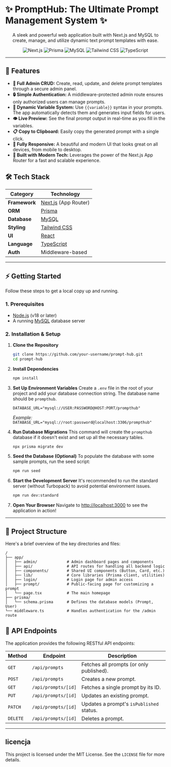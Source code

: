 # ✨ PromptHub: The Ultimate Prompt Management System ✨

<p align="center">
  A sleek and powerful web application built with Next.js and MySQL to create, manage, and utilize dynamic text prompt templates with ease.
</p>

<p align="center">
  <img src="https://img.shields.io/badge/Next.js-000000?style=for-the-badge&logo=nextdotjs&logoColor=white" alt="Next.js"/>
  <img src="https://img.shields.io/badge/Prisma-3982CE?style=for-the-badge&logo=Prisma&logoColor=white" alt="Prisma"/>
  <img src="https://img.shields.io/badge/MySQL-4479A1?style=for-the-badge&logo=mysql&logoColor=white" alt="MySQL"/>
  <img src="https://img.shields.io/badge/Tailwind_CSS-38B2AC?style=for-the-badge&logo=tailwind-css&logoColor=white" alt="Tailwind CSS"/>
  <img src="https://img.shields.io/badge/TypeScript-007ACC?style=for-the-badge&logo=typescript&logoColor=white" alt="TypeScript"/>
</p>

---

## 🚀 Features

-   **📝 Full Admin CRUD:** Create, read, update, and delete prompt templates through a secure admin panel.
-   **🔒 Simple Authentication:** A middleware-protected admin route ensures only authorized users can manage prompts.
-   **🎨 Dynamic Variable System:** Use `{{variable}}` syntax in your prompts. The app automatically detects them and generates input fields for users.
-   **👁️ Live Preview:** See the final prompt output in real-time as you fill in the variables.
-   **📋 Copy to Clipboard:** Easily copy the generated prompt with a single click.
-   **📱 Fully Responsive:** A beautiful and modern UI that looks great on all devices, from mobile to desktop.
-   **🚀 Built with Modern Tech:** Leverages the power of the Next.js App Router for a fast and scalable experience.

## 🛠️ Tech Stack

| Category      | Technology                                                                                                                                    |
| ------------- | --------------------------------------------------------------------------------------------------------------------------------------------- |
| **Framework** | [Next.js](https://nextjs.org/) (App Router)                                                                                                   |
| **ORM**       | [Prisma](https://www.prisma.io/)                                                                                                              |
| **Database**  | [MySQL](https://www.mysql.com/)                                                                                                               |
| **Styling**   | [Tailwind CSS](https://tailwindcss.com/)                                                                                                      |
| **UI**        | [React](https://reactjs.org/)                                                                                                                 |
| **Language**  | [TypeScript](https://www.typescriptlang.org/)                                                                                                 |
| **Auth**      | Middleware-based                                                                                                                              |

---

## ⚡ Getting Started

Follow these steps to get a local copy up and running.

### 1. Prerequisites

-   [Node.js](https://nodejs.org/) (v18 or later)
-   A running [MySQL](https://www.mysql.com/) database server

### 2. Installation & Setup

1.  **Clone the Repository**
    ```bash
    git clone https://github.com/your-username/prompt-hub.git
    cd prompt-hub
    ```

2.  **Install Dependencies**
    ```bash
    npm install
    ```

3.  **Set Up Environment Variables**
    Create a `.env` file in the root of your project and add your database connection string. The database name should be `prompthub`.
    ```env
    DATABASE_URL="mysql://USER:PASSWORD@HOST:PORT/prompthub"
    ```
    *Example:* `DATABASE_URL="mysql://root:password@localhost:3306/prompthub"`

4.  **Run Database Migrations**
    This command will create the `prompthub` database if it doesn't exist and set up all the necessary tables.
    ```bash
    npx prisma migrate dev
    ```

5.  **Seed the Database (Optional)**
    To populate the database with some sample prompts, run the seed script:
    ```bash
    npm run seed
    ```

6.  **Start the Development Server**
    It's recommended to run the standard server (without Turbopack) to avoid potential environment issues.
    ```bash
    npm run dev:standard
    ```

7.  **Open Your Browser**
    Navigate to [http://localhost:3000](http://localhost:3000) to see the application in action!

---

## 📂 Project Structure

Here's a brief overview of the key directories and files:

```
/
├── app/
│   ├── admin/             # Admin dashboard pages and components
│   ├── api/               # API routes for handling all backend logic
│   ├── components/        # Shared UI components (Button, Card, etc.)
│   ├── lib/               # Core libraries (Prisma client, utilities)
│   ├── login/             # Login page for admin access
│   ├── prompt/            # Public-facing page for customizing a prompt
│   └── page.tsx           # The main homepage
├── prisma/
│   └── schema.prisma      # Defines the database models (Prompt, User)
└── middleware.ts          # Handles authentication for the /admin route
```

## 🔐 API Endpoints

The application provides the following RESTful API endpoints:

| Method | Endpoint              | Description                               |
| ------ | --------------------- | ----------------------------------------- |
| `GET`  | `/api/prompts`        | Fetches all prompts (or only published).  |
| `POST` | `/api/prompts`        | Creates a new prompt.                     |
| `GET`  | `/api/prompts/[id]`   | Fetches a single prompt by its ID.        |
| `PUT`  | `/api/prompts/[id]`   | Updates an existing prompt.               |
| `PATCH`| `/api/prompts/[id]`   | Updates a prompt's `isPublished` status.  |
| `DELETE`| `/api/prompts/[id]`  | Deletes a prompt.                         |

---

##  licencja

This project is licensed under the MIT License. See the `LICENSE` file for more details.
